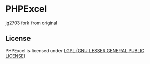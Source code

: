 # PHPExcel

jg2703 fork from original

## License

PHPExcel is licensed under [LGPL (GNU LESSER GENERAL PUBLIC LICENSE)](https://github.com/PHPOffice/PHPExcel/blob/master/license.md)

